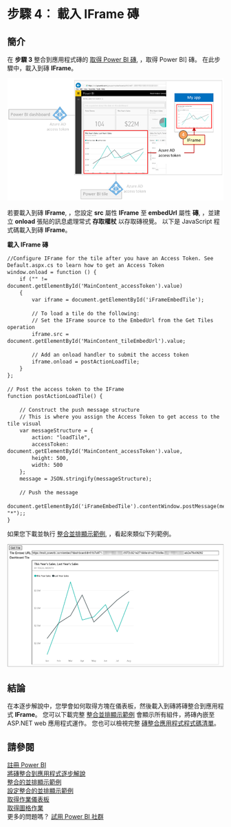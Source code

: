 <properties
   pageTitle="載入 IFrame Power BI 磚"
   description="逐步解說將磚整合到應用程式-載入 IFrame 磚"
   services="powerbi"
   documentationCenter=""
   authors="guyinacube"
   manager="mblythe"
   backup=""
   editor=""
   tags=""
   qualityFocus="monitoring"
   qualityDate=""/>

<tags
   ms.service="powerbi"
   ms.devlang="NA"
   ms.topic="get-started-article"
   ms.tgt_pltfrm="NA"
   ms.workload="powerbi"
   ms.date="08/23/2016"
   ms.author="asaxton"/>

# 步驟 4︰ 載入 IFrame 磚

## 簡介

在 **步驟 3** 整合到應用程式磚的 [取得 Power BI 磚](powerbi-developer-integrate-tile-get-tile.md), ，取得 Power BI] 磚。 在此步驟中，載入到磚 **IFrame**。

![](media\powerbi-developer-integrate-tile\integrate-tile-load-tile-iframe.png)

若要載入到磚 **IFrame**, ，您設定 **src** 屬性 **IFrame** 至 **embedUrl** 屬性 **磚**, ，並建立 **onload** 張貼的訊息處理常式 **存取權杖** 以存取磚視覺。 以下是 JavaScript 程式碼載入到磚 **IFrame**。

**載入 IFrame 磚**

```
//Configure IFrame for the tile after you have an Access Token. See Default.aspx.cs to learn how to get an Access Token
window.onload = function () {
    if ("" != document.getElementById('MainContent_accessToken').value)
    {
        var iframe = document.getElementById('iFrameEmbedTile');

        // To load a tile do the following:
        // Set the IFrame source to the EmbedUrl from the Get Tiles operation
        iframe.src = document.getElementById('MainContent_tileEmbedUrl').value;

        // Add an onload handler to submit the access token
        iframe.onload = postActionLoadTile;
    }
};

// Post the access token to the IFrame
function postActionLoadTile() {

    // Construct the push message structure
    // This is where you assign the Access Token to get access to the tile visual
    var messageStructure = {
        action: "loadTile",
        accessToken: document.getElementById('MainContent_accessToken').value,
        height: 500,
        width: 500
    };
    message = JSON.stringify(messageStructure);

    // Push the message
    document.getElementById('iFrameEmbedTile').contentWindow.postMessage(message, "*");;
}
```

如果您下載並執行 [整合並排顯示範例](https://github.com/Microsoft/PowerBI-CSharp/tree/master/samples/webforms/integrate-tile-web-app), ，看起來類似下列範例。

![](media\powerbi-developer-integrate-tile\integrate-tile-sample.png)

## 結論
在本逐步解說中，您學會如何取得方塊在儀表板，然後載入到磚將磚整合到應用程式 **IFrame**。 您可以下載完整 [整合並排顯示範例](https://github.com/Microsoft/PowerBI-CSharp/tree/master/samples/webforms/integrate-tile-web-app)  會顯示所有組件，將磚內嵌至 ASP.NET web 應用程式運作。 您也可以檢視完整 [磚整合應用程式程式碼清單](powerbi-developer-integrate-tile-code.md)。

## 請參閱

[註冊 Power BI](powerbi-admin-free-with-custom-azure-directory.md)  
[將磚整合到應用程式逐步解說](powerbi-developer-integrate-tile.md)  
[整合的並排顯示範例](https://github.com/Microsoft/PowerBI-CSharp/tree/master/samples/webforms/integrate-tile-web-app)  
[設定整合的並排顯示範例](powerbi-developer-integrate-tile-register.md#configure-sample)  
[取得作業儀表板](https://msdn.microsoft.com/library/mt465739.aspx)  
[取得圖格作業](https://msdn.microsoft.com/library/mt465741.aspx)  
更多的問題嗎？ [試用 Power BI 社群](http://community.powerbi.com/)